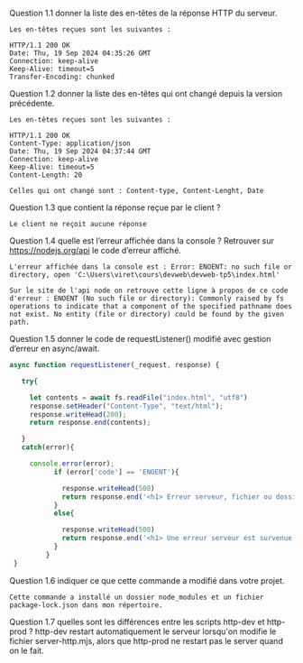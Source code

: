 Question 1.1 donner la liste des en-têtes de la réponse HTTP du serveur.

    Les en-têtes reçues sont les suivantes :

    HTTP/1.1 200 OK
    Date: Thu, 19 Sep 2024 04:35:26 GMT
    Connection: keep-alive
    Keep-Alive: timeout=5
    Transfer-Encoding: chunked

Question 1.2 donner la liste des en-têtes qui ont changé depuis la version précédente.

    Les en-têtes reçues sont les suivantes :

    HTTP/1.1 200 OK
    Content-Type: application/json
    Date: Thu, 19 Sep 2024 04:37:44 GMT
    Connection: keep-alive
    Keep-Alive: timeout=5
    Content-Length: 20

    Celles qui ont changé sont : Content-type, Content-Lenght, Date


Question 1.3 que contient la réponse reçue par le client ?

    Le client ne reçoit aucune réponse

Question 1.4 quelle est l’erreur affichée dans la console ? Retrouver sur https://nodejs.org/api le code d’erreur affiché.

    L'erreur affichée dans la console est : Error: ENOENT: no such file or directory, open 'C:\Users\viret\cours\devweb\devweb-tp5\index.html'
    
    Sur le site de l'api node on retrouve cette ligne à propos de ce code d'erreur : ENOENT (No such file or directory): Commonly raised by fs operations to indicate that a component of the specified pathname does not exist. No entity (file or directory) could be found by the given path.

Question 1.5 donner le code de requestListener() modifié avec gestion d’erreur en async/await.
 ```javascript
 async function requestListener(_request, response) {

    try{

      let contents = await fs.readFile("index.html", "utf8")
      response.setHeader("Content-Type", "text/html");
      response.writeHead(200);
      return response.end(contents);

    }
    catch(error){

      console.error(error);
            if (error['code'] == 'ENOENT'){     

              response.writeHead(500)
              return response.end('<h1> Erreur serveur, fichier ou dossier introuvable</h1>')
            }
            else{

              response.writeHead(500)
              return response.end('<h1> Une erreur serveur est survenue.</h1>')
            }
          }
  }
```

Question 1.6 indiquer ce que cette commande a modifié dans votre projet.

    Cette commande a installé un dossier node_modules et un fichier package-lock.json dans mon répertoire.

Question 1.7 quelles sont les différences entre les scripts http-dev et http-prod ?
    http-dev restart automatiquement le serveur lorsqu'on modifie le fichier server-http.mjs, alors que http-prod ne restart pas le server quand on le fait.